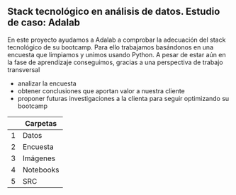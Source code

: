 
## Stack tecnológico en análisis de datos. Estudio de caso: Adalab

En este proyecto ayudamos a Adalab a comprobar la adecuación del stack tecnológico de su bootcamp.
Para ello trabajamos basándonos en una encuesta que limpiamos y unimos usando Python. A pesar de estar aún en la fase de aprendizaje conseguimos, gracias a una perspectiva de trabajo transversal
  - analizar la encuesta
  - obtener conclusiones que aportan valor a nuestra cliente
  - proponer futuras investigaciones a la clienta para seguir optimizando su bootcamp
  
  
|      | Carpetas |
|-----:|---------------|
|     1|   Datos       |
|     2|   Encuesta    |
|     3|   Imágenes    |
|     4|   Notebooks   |
|     5|   SRC         |

